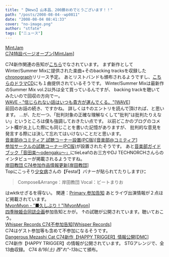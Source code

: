 ```yaml
---
title: "【News】山本昌、200勝おめでとうございます！！"
path: "/posts/2008-08-04--wp0811"
date: "2008-08-04 08:41:33"
cover: "no-image.png"
author: "stfate"
tags: ["ニュース"]
---
```


<style type="text/css">
<!--
p {white-space: pre-wrap};
-->
</style>

<a class="topics" href="http://www.mintjam.net/" target="_blank">MintJam C74特設ページオープン</a><span class="junre">[<a href="http://www.mintjam.net/" target="_blank">MintJam</a>]</span>
<div class="news">C74新作関連の告知が<a href="http://www.mintjam.net/c74.htm" target="_blank">こちら</a>でなされています。
まず新作としてWinter/Summer Mixに提供された楽曲+そのbacking tracksを収録した<a href="http://www.mintjam.net/chronograph/chrono.htm" target="_blank">chronograph</a>リリース予定。
あとリストバンドも頒布されるようですし、<a href="http://heavenlyblue.info/engrave/" target="_blank">こちらのドラマCD</a>にも１曲提供されているそうです。
Winter/Summer Mixは最新作のSummer Mix vol.2以外は全て買っているんですが、
backing trackを聴いてみたいので回収の方向でー。</div>
<a class="topics" href="http://wavesite.sakura.ne.jp/" target="_blank">WAVE - "信じられない話はいつも貴方が運んでくる。"</a><span class="junre">[<a href="http://wavesite.sakura.ne.jp/" target="_blank">WAVE</a>]</span>
<div class="news">前回のお話の続き、ですかね。
詳しくは↑のエントリを読んで頂ければ、と思います。
…が、ただ一つ、「批判対象の正確な理解なくして"批判"は批判たりえない」というところは僕も強調しておきたい点です。
以前どこかのブログのコメント欄が炎上した際にも同じことを書いた記憶がありますが、
批判的な意見を発言する際には決して忘れてはいけないことだと思います。</div>
<a class="topics" href="http://www2.atword.jp/comitiamusic/2008/08/03/%E3%80%90%E3%81%8A%E7%9F%A5%E3%82%89%E3%81%9B%E3%80%91%E8%A9%A6%E8%81%B4%E3%82%B3%E3%83%BC%E3%83%8A%E3%83%BC%E8%A8%AD%E7%BD%AE%EF%BD%90%EF%BD%83%E7%89%88/" target="_blank">音楽部@コミティア 試聴コーナー設置(PC版)</a><span class="junre">[<a href="http://www2.atword.jp/comitiamusic/" target="_blank">音楽部@コミティア</a>]</span>
<div class="news"><a href="http://roadman.sakura.ne.jp/ongakubu/circle/index.html" target="_blank">参加サークルの試聴コーナー(PC版)</a>が設置されたそうです。
あと<a href="http://www2.atword.jp/comitiamusic/2008/08/02/odengaku-2008-08/" target="_blank">音楽部ガイドブック「音田楽～odengaku～」</a>にtieLeafのお三方やDJ TECHNORCHさんらのインタビューが掲載されるようですね。</div>
<a class="topics" href="http://k-kyoudan.s61.xrea.com/" target="_blank">岸田教団 C74参加作品情報更新</a><span class="junre">[<a href="http://k-kyoudan.s61.xrea.com/" target="_blank">岸田教団</a>]</span>
<div class="news">Topにこっそり<a href="http://www.girldisease.com/" target="_blank">少女病</a>さんの【Festa!】バナーが貼られてたりします(ﾅﾆ
<blockquote>Compose&Arrange：岸田教団 Vocal：ビートまりお</blockquote>はwktkせざるを得ない。
関連：<a href="http://www.edit.ne.jp/~shira/" target="_blank">Primary 参加告知</a>
あとライヴ出演情報が２点ほど掲載されています。</div>
<a class="topics" href="http://www.myonmyon.com/" target="_blank">MyonMyon - "■久しぶり！"</a><span class="junre">[<a href="http://www.myonmyon.com/" target="_blank">MyonMyon</a>]</span>
<div class="news"><a href="http://www.eikigoudou.info/" target="_blank">四季映姫合同誌企画</a>参加告知とかが。
↑の試聴が公開されています。聴いておこう。</div>
<a class="topics" href="http://www11.plala.or.jp/whispers/" target="_blank">Whisper Records C74不参加告知</a><span class="junre">[<a href="http://www11.plala.or.jp/whispers/" target="_blank">Whisper Records</a>]</span>
<div class="news">C74はゲスト参加等も含めて不参加になるそうです。</div>
<a class="topics" href="http://www.komatsuna-ya.com/~nekonomikan/dmc/index.html" target="_blank">Dangerous Mezashi Cat C74新作【HAPPY TRIGGER】情報公開</a><span class="junre">[<a href="http://www.komatsuna-ya.com/~nekonomikan/dmc/index.html" target="_blank">DMC</a>]</span>
<div class="news">C74新作【HAPPY TRIGGER】の情報が公開されています。
STGアレンジで、全13曲収録。
C74 <em>8/16(土) 西"れ"-13b</em>にて頒布。</div>

